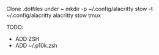 Clone .dotfiles under ~
mkdir -p ~/.config/alacritty
stow -t ~/.config/alacritty alacritty
stow tmux

TODO:
- ADD ZSH
- ADD ~/.p10k.zsh 
